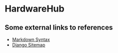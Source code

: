 # HardwareHub

## Some external links to references

* [Markdown Syntax][1]
* [Django Sitemap][2]





[1]: https://www.markdownguide.org/basic-syntax/
[2]: https://medium.com/analytics-vidhya/django-sitemap-8f4ca0538fa